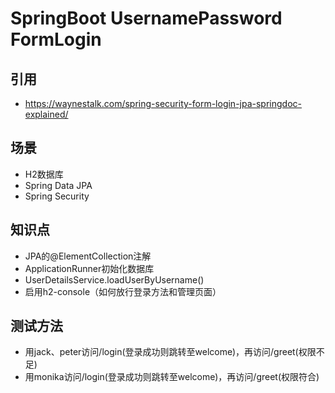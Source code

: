 # SpringBoot UsernamePassword FormLogin

## 引用
- https://waynestalk.com/spring-security-form-login-jpa-springdoc-explained/
## 场景
- H2数据库
- Spring Data JPA
- Spring Security
## 知识点
- JPA的@ElementCollection注解
- ApplicationRunner初始化数据库
- UserDetailsService.loadUserByUsername()
- 启用h2-console（如何放行登录方法和管理页面）
## 测试方法
- 用jack、peter访问/login(登录成功则跳转至welcome)，再访问/greet(权限不足)
- 用monika访问/login(登录成功则跳转至welcome)，再访问/greet(权限符合)

